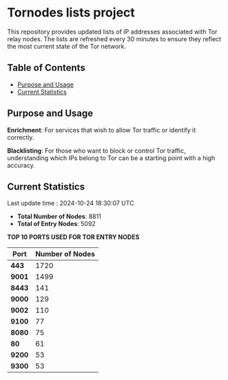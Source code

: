 # Tornodes lists project

This repository provides updated lists of IP addresses associated with Tor relay nodes. The lists are refreshed every 30 minutes to ensure they reflect the most current state of the Tor network.

## Table of Contents

- [Purpose and Usage](#purpose-and-usage)
- [Current Statistics](#current-statistics)


## Purpose and Usage

**Enrichment**: For services that wish to allow Tor traffic or identify it correctly.

**Blacklisting**: For those who want to block or control Tor traffic, understanding which IPs belong to Tor can be a starting point with a high accuracy.

## Current Statistics

Last update time : 2024-10-24 18:30:07 UTC

- **Total Number of Nodes**: 8811
- **Total of Entry Nodes**: 5092

**TOP 10 PORTS USED FOR TOR ENTRY NODES**

| **Port** | **Number of Nodes** |
|------|-----------------|
| **443**   | 1720  |
| **9001**   | 1499  |
| **8443**   | 141  |
| **9000**   | 129  |
| **9002**   | 110  |
| **9100**   | 77  |
| **8080**   | 75  |
| **80**   | 61  |
| **9200**   | 53  |
| **9300**   | 53  |

